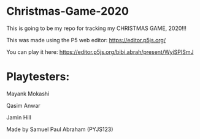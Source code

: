 # Christmas-Game-2020
This is going to be my repo for tracking my CHRISTMAS GAME, 2020!!!

This was made using the P5 web editor: https://editor.p5js.org/

You can play it here: https://editor.p5js.org/bibi.abrah/present/WyiSPISmJ

# Playtesters:
Mayank Mokashi

Qasim Anwar

Jamin Hill



Made by Samuel Paul Abraham (PYJS123)
